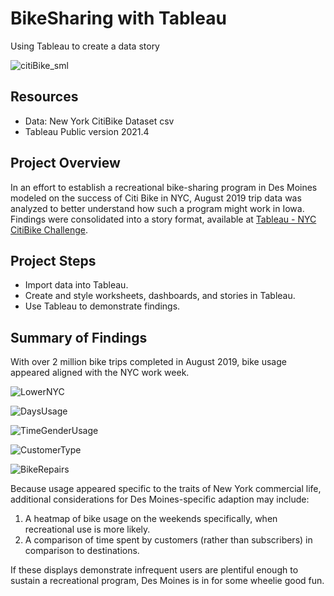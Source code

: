 
# BikeSharing with Tableau
Using Tableau to create a data story

![citiBike_sml](https://user-images.githubusercontent.com/30667001/158973554-a847568e-1bcd-46ca-8a14-03cfb3523e47.png)

## Resources
* Data: New York CitiBike Dataset csv
* Tableau Public version 2021.4

## Project Overview
In an effort to establish a recreational bike-sharing program in Des Moines modeled on the success of Citi Bike in NYC, August 2019 trip data was analyzed to better understand how such a program might work in Iowa. Findings were consolidated into a story format, available at [Tableau - NYC CitiBike Challenge](https://public.tableau.com/app/profile/stephanie8808/viz/NYCCitibikeChallenge_16487439334420/NYCCitiBikeChallenge?publish=yes).

## Project Steps
*	Import data into Tableau.
*	Create and style worksheets, dashboards, and stories in Tableau.
*	Use Tableau to demonstrate findings.

## Summary of Findings
With over 2 million bike trips completed in August 2019, bike usage appeared aligned with the NYC work week.

![LowerNYC](https://user-images.githubusercontent.com/30667001/161117749-81037e47-0402-49d6-b421-e4c026d8946a.png)

![DaysUsage](https://user-images.githubusercontent.com/30667001/161117746-5f2a139e-87b7-4e88-8c3c-663d7c6f8b65.png)

![TimeGenderUsage](https://user-images.githubusercontent.com/30667001/161117758-6aeb4389-37e6-4804-8185-34da887d1b4d.png)

![CustomerType](https://user-images.githubusercontent.com/30667001/161117730-177c44f7-7c24-4a78-b8c6-f5cb0d5fe57d.png)

![BikeRepairs](https://user-images.githubusercontent.com/30667001/161118753-51bcfd10-f0df-4792-8f4f-4bb374899ee6.png)

Because usage appeared specific to the traits of New York commercial life, additional considerations for Des Moines-specific adaption may include:
1. A heatmap of bike usage on the weekends specifically, when recreational use is more likely.
2. A comparison of time spent by customers (rather than subscribers) in comparison to destinations.

If these displays demonstrate infrequent users are plentiful enough to sustain a recreational program, Des Moines is in for some wheelie good fun.
